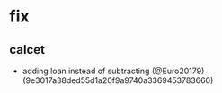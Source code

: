 # fix

## calcet

* adding loan instead of subtracting (@Euro20179) (9e3017a38ded55d1a20f9a9740a3369453783660)


